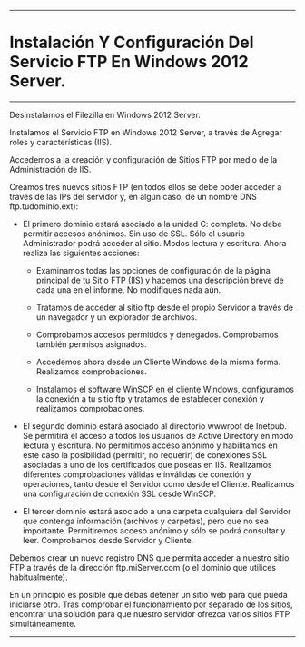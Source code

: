 ___

# **Instalación Y Configuración Del Servicio FTP En Windows 2012 Server.**

---

Desinstalamos el Filezilla en Windows 2012 Server.

Instalamos el Servicio FTP en Windows 2012 Server, a través de Agregar roles y características (IIS).

Accedemos a la creación y configuración de Sitios FTP por medio de la Administración de IIS.

Creamos tres nuevos sitios FTP (en todos ellos se debe poder acceder a través de las IPs del servidor y, en algún caso, de un nombre DNS ftp.tudominio.ext):

  * El primero dominio estará asociado a la unidad C: completa. No debe permitir accesos anónimos. Sin uso de SSL. Sólo el usuario Administrador podrá acceder al sitio. Modos lectura y escritura.  Ahora realiza las siguientes acciones:

    * Examinamos todas las opciones de configuración de la página principal de tu Sitio FTP (IIS) y hacemos una descripción breve de cada una en el informe. No modifiques nada aún.

    * Tratamos de acceder al sitio ftp desde el propio Servidor a través de un navegador y un explorador de archivos.

    * Comprobamos accesos permitidos y denegados. Comprobamos también permisos asignados.

    * Accedemos ahora desde un Cliente Windows de la misma forma. Realizamos comprobaciones.

    * Instalamos el software WinSCP en el cliente Windows, configuramos la conexión a tu sitio ftp y tratamos de establecer conexión y realizamos comprobaciones.

  * El segundo dominio estará asociado al directorio wwwroot de Inetpub. Se permitirá el acceso a todos los usuarios de Active Directory en modo lectura y escritura. No permitimos acceso anónimo y habilitamos en este caso la posibilidad (permitir, no requerir) de conexiones SSL asociadas a uno de los certificados que poseas en IIS. Realizamos diferentes comprobaciones válidas e inválidas de conexión y operaciones, tanto desde el Servidor como desde el Cliente. Realizamos una configuración de conexión SSL desde WinSCP.

  * El tercer dominio estará asociado a una carpeta cualquiera del Servidor que contenga información (archivos y carpetas), pero que no sea importante. Permitiremos acceso anónimo y sólo se podrá consultar y leer. Comprobamos desde Servidor y Cliente.

Debemos crear un nuevo registro DNS que permita acceder a nuestro sitio FTP a través de la dirección ftp.miServer.com (o el dominio que utilices habitualmente).

En un principio es posible que debas detener un sitio web para que pueda iniciarse otro. Tras comprobar el funcionamiento por separado de los sitios, encontrar una solución para que nuestro servidor ofrezca varios sitios FTP simultáneamente.

---
